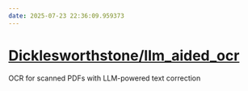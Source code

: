 ```yaml
---
date: 2025-07-23 22:36:09.959373
---
```


# [Dicklesworthstone/llm_aided_ocr](https://github.com/Dicklesworthstone/llm_aided_ocr)

OCR for scanned PDFs with LLM-powered text correction
